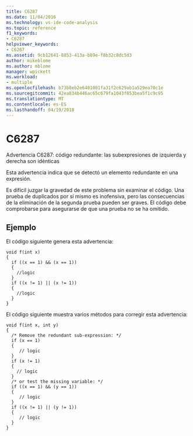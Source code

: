 ```yaml
---
title: C6287
ms.date: 11/04/2016
ms.technology: vs-ide-code-analysis
ms.topic: reference
f1_keywords:
- C6287
helpviewer_keywords:
- C6287
ms.assetid: 9cb12641-8853-413a-b89e-f8b32c8dc5d3
author: mikeblome
ms.author: mblome
manager: wpickett
ms.workload:
- multiple
ms.openlocfilehash: b73b8eb2e6401001fa31f2c629ab1a529ea70c1e
ms.sourcegitcommit: 42ea834b446ac65c679fa1043f853bea5f1c9c95
ms.translationtype: MT
ms.contentlocale: es-ES
ms.lasthandoff: 04/19/2018
---
```

# <a name="c6287"></a>C6287
Advertencia C6287: código redundante: las subexpresiones de izquierda y derecha son idénticas

 Esta advertencia indica que se detectó un elemento redundante en una expresión.

 Es difícil juzgar la gravedad de este problema sin examinar el código. Una prueba de duplicados por sí mismo es inofensiva, pero las consecuencias de la eliminación de la segunda prueba pueden ser graves. El código debe comprobarse para asegurarse de que una prueba no se ha omitido.

## <a name="example"></a>Ejemplo
 El código siguiente genera esta advertencia:

```
void f(int x)
{
  if ((x == 1) && (x == 1))
  {
    //logic
  }
  if ((x != 1) || (x != 1))
  {
    //logic
  }
}
```

 El código siguiente muestra varios métodos para corregir esta advertencia:

```
void f(int x, int y)
{
  /* Remove the redundant sub-expression: */
  if (x == 1)
  {
     // logic
  }
  if (x != 1)
  {
    // logic
  }
  /* or test the missing variable: */
  if ((x == 1) && (y == 1))
  {
     // logic
  }
  if ((x != 1) || (y != 1))
  {
     // logic
  }
}
```